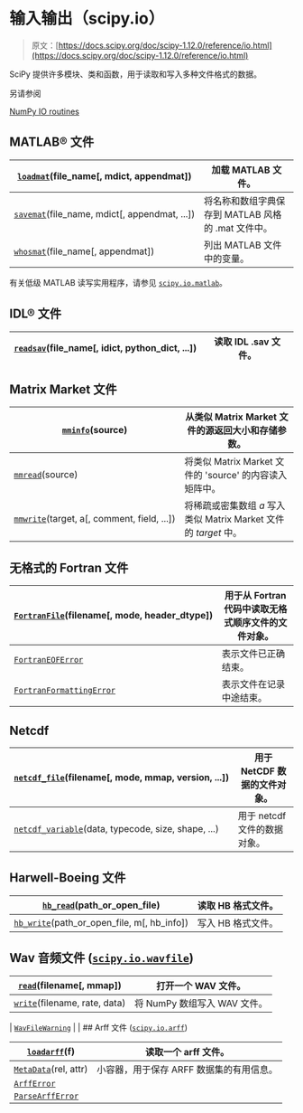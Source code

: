 # 输入输出（scipy.io）

> 原文：[https://docs.scipy.org/doc/scipy-1.12.0/reference/io.html](https://docs.scipy.org/doc/scipy-1.12.0/reference/io.html)

SciPy 提供许多模块、类和函数，用于读取和写入多种文件格式的数据。

另请参阅

[NumPy IO routines](https://www.numpy.org/devdocs/reference/routines.io.html)

## MATLAB® 文件

| [`loadmat`](generated/scipy.io.loadmat.html#scipy.io.loadmat "scipy.io.loadmat")(file_name[, mdict, appendmat]) | 加载 MATLAB 文件。 |
| --- | --- |
| [`savemat`](generated/scipy.io.savemat.html#scipy.io.savemat "scipy.io.savemat")(file_name, mdict[, appendmat, ...]) | 将名称和数组字典保存到 MATLAB 风格的 .mat 文件中。 |
| [`whosmat`](generated/scipy.io.whosmat.html#scipy.io.whosmat "scipy.io.whosmat")(file_name[, appendmat]) | 列出 MATLAB 文件中的变量。 |

有关低级 MATLAB 读写实用程序，请参见 [`scipy.io.matlab`](io.matlab.html#module-scipy.io.matlab "scipy.io.matlab")。

## IDL® 文件

| [`readsav`](generated/scipy.io.readsav.html#scipy.io.readsav "scipy.io.readsav")(file_name[, idict, python_dict, ...]) | 读取 IDL .sav 文件。 |
| --- | --- |

## Matrix Market 文件

| [`mminfo`](generated/scipy.io.mminfo.html#scipy.io.mminfo "scipy.io.mminfo")(source) | 从类似 Matrix Market 文件的源返回大小和存储参数。 |
| --- | --- |
| [`mmread`](generated/scipy.io.mmread.html#scipy.io.mmread "scipy.io.mmread")(source) | 将类似 Matrix Market 文件的 'source' 的内容读入矩阵中。 |
| [`mmwrite`](generated/scipy.io.mmwrite.html#scipy.io.mmwrite "scipy.io.mmwrite")(target, a[, comment, field, ...]) | 将稀疏或密集数组 *a* 写入类似 Matrix Market 文件的 *target* 中。 |

## 无格式的 Fortran 文件

| [`FortranFile`](generated/scipy.io.FortranFile.html#scipy.io.FortranFile "scipy.io.FortranFile")(filename[, mode, header_dtype]) | 用于从 Fortran 代码中读取无格式顺序文件的文件对象。 |
| --- | --- |
| [`FortranEOFError`](generated/scipy.io.FortranEOFError.html#scipy.io.FortranEOFError "scipy.io.FortranEOFError") | 表示文件已正确结束。 |
| [`FortranFormattingError`](generated/scipy.io.FortranFormattingError.html#scipy.io.FortranFormattingError "scipy.io.FortranFormattingError") | 表示文件在记录中途结束。 |

## Netcdf

| [`netcdf_file`](generated/scipy.io.netcdf_file.html#scipy.io.netcdf_file "scipy.io.netcdf_file")(filename[, mode, mmap, version, ...]) | 用于 NetCDF 数据的文件对象。 |
| --- | --- |
| [`netcdf_variable`](generated/scipy.io.netcdf_variable.html#scipy.io.netcdf_variable "scipy.io.netcdf_variable")(data, typecode, size, shape, ...) | 用于 netcdf 文件的数据对象。 |

## Harwell-Boeing 文件

| [`hb_read`](generated/scipy.io.hb_read.html#scipy.io.hb_read "scipy.io.hb_read")(path_or_open_file) | 读取 HB 格式文件。 |
| --- | --- |
| [`hb_write`](generated/scipy.io.hb_write.html#scipy.io.hb_write "scipy.io.hb_write")(path_or_open_file, m[, hb_info]) | 写入 HB 格式文件。 |

## Wav 音频文件 ([`scipy.io.wavfile`](#module-scipy.io.wavfile "scipy.io.wavfile"))

| [`read`](generated/scipy.io.wavfile.read.html#scipy.io.wavfile.read "scipy.io.wavfile.read")(filename[, mmap]) | 打开一个 WAV 文件。 |
| --- | --- |
| [`write`](generated/scipy.io.wavfile.write.html#scipy.io.wavfile.write "scipy.io.wavfile.write")(filename, rate, data) | 将 NumPy 数组写入 WAV 文件。 |

| [`WavFileWarning`](generated/scipy.io.wavfile.WavFileWarning.html#scipy.io.wavfile.WavFileWarning "scipy.io.wavfile.WavFileWarning") |  |  ## Arff 文件 ([`scipy.io.arff`](#module-scipy.io.arff "scipy.io.arff"))

| [`loadarff`](generated/scipy.io.arff.loadarff.html#scipy.io.arff.loadarff "scipy.io.arff.loadarff")(f) | 读取一个 arff 文件。 |
| --- | --- |
| [`MetaData`](generated/scipy.io.arff.MetaData.html#scipy.io.arff.MetaData "scipy.io.arff.MetaData")(rel, attr) | 小容器，用于保存 ARFF 数据集的有用信息。 |
| [`ArffError`](generated/scipy.io.arff.ArffError.html#scipy.io.arff.ArffError "scipy.io.arff.ArffError") |  |
| [`ParseArffError`](generated/scipy.io.arff.ParseArffError.html#scipy.io.arff.ParseArffError "scipy.io.arff.ParseArffError") |  |
